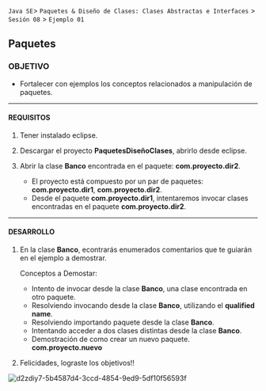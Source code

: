 
`Java SE`> `Paquetes & Diseño de Clases: Clases Abstractas e Interfaces` > `Sesión 08` > `Ejemplo 01`

## Paquetes

### OBJETIVO

- Fortalecer con ejemplos los conceptos relacionados a manipulación de paquetes.

<hr>

#### REQUISITOS

1. Tener instalado eclipse.
2. Descargar el proyecto <b>PaquetesDiseñoClases</b>, abrirlo desde eclipse.
3. Abrir la clase <b>Banco</b> encontrada en el paquete: <b>com.proyecto.dir2</b>.
   
   - El proyecto está compuesto por un par de paquetes: <b>com.proyecto.dir1</b>, <b>com.proyecto.dir2</b>. 
   - Desde el paquete <b>com.proyecto.dir1</b>, intentaremos invocar clases encontradas en el paquete <b>com.proyecto.dir2</b>.
   
<hr>

#### DESARROLLO

1. En la clase <b>Banco</b>, econtrarás enumerados comentarios que te guiarán en el ejemplo a demostrar.

   Conceptos a Demostar:
   
    <ul>
      <li> Intento de invocar desde la clase <b>Banco</b>, una clase encontrada en otro paquete.
      <li> Resolviendo invocando desde la clase <b>Banco</b>, utilizando el <b>qualified name</b>.
      <li> Resolviendo importando paquete desde la clase <b>Banco</b>.
      <li> Intentando acceder a dos clases distintas desde la clase <b>Banco</b>.
      <li> Demostración de como crear un nuevo paquete. <b>com.proyecto.nuevo</b>
   </ul>

2. Felicidades, lograste los objetivos!!

![d2zdiy7-5b4587d4-3ccd-4854-9ed9-5df10f56593f](https://user-images.githubusercontent.com/56565204/67425280-51a5c600-f59d-11e9-9baf-5ef3aeca8a11.png)
